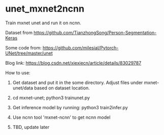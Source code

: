 # unet_mxnet2ncnn 

Train mxnet unet and run it on ncnn.

Dataset from https://github.com/TianzhongSong/Person-Segmentation-Keras

Some code from: https://github.com/milesial/Pytorch-UNet/tree/master/unet

Blog link: https://blog.csdn.net/xiexiecn/article/details/83029787

How to use:

1. Get dataset and put it in the some directory. Adjust files under mxnet-unet/data based on dataset location.

2. cd mxnet-unet; python3 trainunet.py

3. Get inference model by running: python3 train2infer.py

4. Use ncnn tool 'mxnet-ncnn' to get ncnn model

5. TBD, update later

